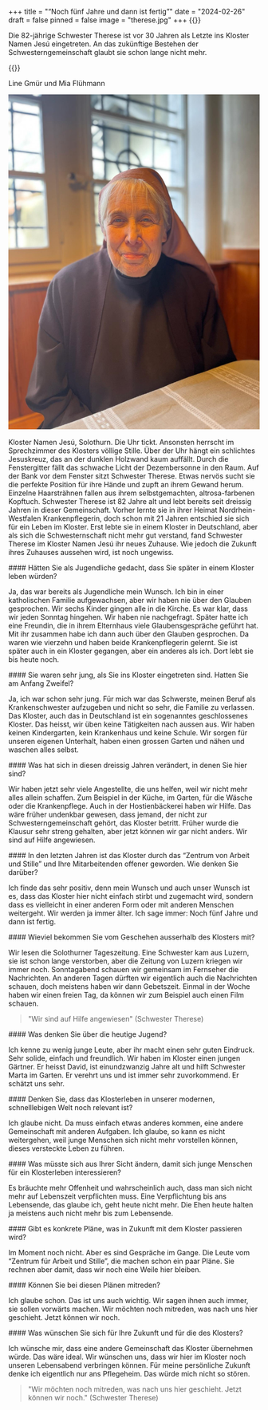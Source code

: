 +++
title = "“Noch fünf Jahre und dann ist fertig”"
date = "2024-02-26"
draft = false
pinned = false
image = "therese.jpg"
+++
{{<lead>}}

Die 82-jährige Schwester Therese ist vor 30 Jahren als Letzte ins Kloster Namen Jesú eingetreten. An das zukünftige Bestehen der Schwesterngemeinschaft glaubt sie schon lange nicht mehr.

{{</lead>}}

Line Gmür und Mia Flühmann

![Schwester Therese verfolgt gerne vom Fenster des Sprechzimmers aus das Geschehen ausserhalb des Klosters Namen Jesú. (Fotografie von Mia Flühmann, 16.12.2023)](therese.jpg)

Kloster Namen Jesú, Solothurn. Die Uhr tickt. Ansonsten herrscht im Sprechzimmer des Klosters völlige Stille. Über der Uhr hängt ein schlichtes Jesuskreuz, das an der dunklen Holzwand kaum auffällt. Durch die Fenstergitter fällt das schwache Licht der Dezembersonne in den Raum. Auf der Bank vor dem Fenster sitzt Schwester Therese. Etwas nervös sucht sie die perfekte Position für ihre Hände und zupft an ihrem Gewand herum. Einzelne Haarsträhnen fallen aus ihrem selbstgemachten, altrosa-farbenen Kopftuch. Schwester Therese ist 82 Jahre alt und lebt bereits seit dreissig Jahren in dieser Gemeinschaft. Vorher lernte sie in ihrer Heimat Nordrhein-Westfalen Krankenpflegerin, doch schon mit 21 Jahren entschied sie sich für ein Leben im Kloster. Erst lebte sie in einem Kloster in Deutschland, aber als sich die Schwesternschaft nicht mehr gut verstand, fand Schwester Therese im Kloster Namen Jesú ihr neues Zuhause. Wie jedoch die Zukunft ihres Zuhauses aussehen wird, ist noch ungewiss.



\#### Hätten Sie als Jugendliche gedacht, dass Sie später in einem Kloster leben würden?

Ja, das war bereits als Jugendliche mein Wunsch. Ich bin in einer katholischen Familie aufgewachsen, aber wir haben nie über den Glauben gesprochen. Wir sechs Kinder gingen alle in die Kirche. Es war klar, dass wir jeden Sonntag hingehen. Wir haben nie nachgefragt. Später hatte ich eine Freundin, die in ihrem Elternhaus viele Glaubensgespräche geführt hat. Mit ihr zusammen habe ich dann auch über den Glauben gesprochen. Da waren wie vierzehn und haben beide Krankenpflegerin gelernt. Sie ist später auch in ein Kloster gegangen, aber ein anderes als ich. Dort lebt sie bis heute noch.



\#### Sie waren sehr jung, als Sie ins Kloster eingetreten sind. Hatten Sie am Anfang Zweifel?

Ja, ich war schon sehr jung. Für mich war das Schwerste, meinen Beruf als Krankenschwester aufzugeben und nicht so sehr, die Familie zu verlassen. Das Kloster, auch das in Deutschland ist ein sogenanntes geschlossenes Kloster. Das heisst, wir üben keine Tätigkeiten nach aussen aus. Wir haben keinen Kindergarten, kein Krankenhaus und keine Schule. Wir sorgen für unseren eigenen Unterhalt, haben einen grossen Garten und nähen und waschen alles selbst. 



\#### Was hat sich in diesen dreissig Jahren verändert, in denen Sie hier sind?

Wir haben jetzt sehr viele Angestellte, die uns helfen, weil wir nicht mehr alles allein schaffen. Zum Beispiel in der Küche, im Garten, für die Wäsche oder die Krankenpflege. Auch in der Hostienbäckerei haben wir Hilfe. Das wäre früher undenkbar gewesen, dass jemand, der nicht zur Schwesterngemeinschaft gehört, das Kloster betritt. Früher wurde die Klausur sehr streng gehalten, aber jetzt können wir gar nicht anders. Wir sind auf Hilfe angewiesen.





\#### In den letzten Jahren ist das Kloster durch das “Zentrum von Arbeit und Stille” und Ihre Mitarbeitenden offener geworden. Wie denken Sie darüber?

Ich finde das sehr positiv, denn mein Wunsch und auch unser Wunsch ist es, dass das Kloster hier nicht einfach stirbt und zugemacht wird, sondern dass es vielleicht in einer anderen Form oder mit anderen Menschen weitergeht. Wir werden ja immer älter. Ich sage immer: Noch fünf Jahre und dann ist fertig.



\#### Wieviel bekommen Sie vom Geschehen ausserhalb des Klosters mit?

Wir lesen die Solothurner Tageszeitung. Eine Schwester kam aus Luzern, sie ist schon lange verstorben, aber die Zeitung von Luzern kriegen wir immer noch. Sonntagabend schauen wir gemeinsam im Fernseher die Nachrichten. An anderen Tagen dürften wir eigentlich auch die Nachrichten schauen, doch meistens haben wir dann Gebetszeit. Einmal in der Woche haben wir einen freien Tag, da können wir zum Beispiel auch einen Film schauen.



> "Wir sind auf Hilfe angewiesen" (Schwester Therese)



\#### Was denken Sie über die heutige Jugend?

Ich kenne zu wenig junge Leute, aber ihr macht einen sehr guten Eindruck. Sehr solide, einfach und freundlich. Wir haben im Kloster einen jungen Gärtner. Er heisst David, ist einundzwanzig Jahre alt und hilft Schwester Marta im Garten. Er verehrt uns und ist immer sehr zuvorkommend. Er schätzt uns sehr.



\#### Denken Sie, dass das Klosterleben in unserer modernen, schnelllebigen Welt noch relevant ist?

Ich glaube nicht. Da muss einfach etwas anderes kommen, eine andere Gemeinschaft mit anderen Aufgaben. Ich glaube, so kann es nicht weitergehen, weil junge Menschen sich nicht mehr vorstellen können, dieses versteckte Leben zu führen.



\#### Was müsste sich aus Ihrer Sicht ändern, damit sich junge Menschen für ein Klosterleben interessieren?

Es bräuchte mehr Offenheit und wahrscheinlich auch, dass man sich nicht mehr auf Lebenszeit verpflichten muss. Eine Verpflichtung bis ans Lebensende, das glaube ich, geht heute nicht mehr. Die Ehen heute halten ja meistens auch nicht mehr bis zum Lebensende.



\#### Gibt es konkrete Pläne, was in Zukunft mit dem Kloster passieren wird?

Im Moment noch nicht. Aber es sind Gespräche im Gange. Die Leute vom “Zentrum für Arbeit und Stille”, die machen schon ein paar Pläne. Sie rechnen aber damit, dass wir noch eine Weile hier bleiben.



\#### Können Sie bei diesen Plänen mitreden?

Ich glaube schon. Das ist uns auch wichtig. Wir sagen ihnen auch immer, sie sollen vorwärts machen. Wir möchten noch mitreden, was nach uns hier geschieht. Jetzt können wir noch.



\#### Was wünschen Sie sich für Ihre Zukunft und für die des Klosters?

Ich wünsche mir, dass eine andere Gemeinschaft das Kloster übernehmen würde. Das wäre ideal. Wir wünschen uns, dass wir hier im Kloster noch unseren Lebensabend verbringen können. Für meine persönliche Zukunft denke ich eigentlich nur ans Pflegeheim. Das würde mich nicht so stören.



> "Wir möchten noch mitreden, was nach uns hier geschieht. Jetzt können wir noch." (Schwester Therese)